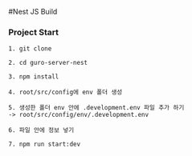 #Nest JS Build

### Project Start
```
1. git clone

2. cd guro-server-nest

3. npm install

4. root/src/config에 env 폴더 생성

5. 생성한 폴더 env 안에 .development.env 파일 추가 하기
-> root/src/config/env/.development.env

6. 파일 안에 정보 넣기

7. npm run start:dev

```
